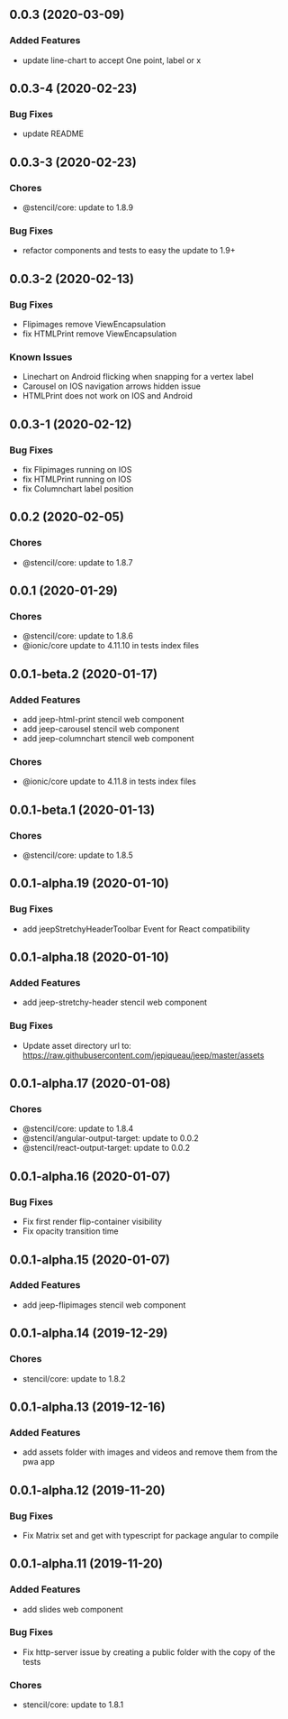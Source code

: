 ## 0.0.3 (2020-03-09)

### Added Features

* update line-chart to accept One point, label or x

## 0.0.3-4 (2020-02-23)

### Bug Fixes

* update README

## 0.0.3-3 (2020-02-23)

### Chores
* @stencil/core: update to 1.8.9 

### Bug Fixes

* refactor components and tests to easy the update to 1.9+

## 0.0.3-2 (2020-02-13)

### Bug Fixes

* Flipimages remove ViewEncapsulation
* fix HTMLPrint remove ViewEncapsulation

### Known Issues

* Linechart on Android flicking when snapping for a vertex label
* Carousel on IOS navigation arrows hidden issue
* HTMLPrint does not work on IOS and Android

## 0.0.3-1 (2020-02-12)

### Bug Fixes

* fix Flipimages running on IOS
* fix HTMLPrint running on IOS
* fix Columnchart label position

## 0.0.2 (2020-02-05)

### Chores
* @stencil/core: update to 1.8.7 

## 0.0.1 (2020-01-29)

### Chores
* @stencil/core: update to 1.8.6 
* @ionic/core update to 4.11.10 in tests index files

## 0.0.1-beta.2 (2020-01-17)

### Added Features

* add jeep-html-print stencil web component
* add jeep-carousel stencil web component
* add jeep-columnchart stencil web component

### Chores
* @ionic/core update to 4.11.8 in tests index files

## 0.0.1-beta.1 (2020-01-13)

### Chores

* @stencil/core: update to 1.8.5 

## 0.0.1-alpha.19 (2020-01-10)

### Bug Fixes

* add jeepStretchyHeaderToolbar Event for React compatibility

## 0.0.1-alpha.18 (2020-01-10)

### Added Features

* add jeep-stretchy-header stencil web component

### Bug Fixes

* Update asset directory url to: https://raw.githubusercontent.com/jepiqueau/jeep/master/assets

## 0.0.1-alpha.17 (2020-01-08)

### Chores

* @stencil/core: update to 1.8.4 
* @stencil/angular-output-target: update to 0.0.2
* @stencil/react-output-target: update to 0.0.2

## 0.0.1-alpha.16 (2020-01-07)

### Bug Fixes

* Fix first render flip-container visibility
* Fix opacity transition time

## 0.0.1-alpha.15 (2020-01-07)

### Added Features

* add jeep-flipimages stencil web component

## 0.0.1-alpha.14 (2019-12-29)

### Chores

* stencil/core: update to 1.8.2 

## 0.0.1-alpha.13 (2019-12-16)

### Added Features

* add assets folder with images and videos and remove them from the pwa app

## 0.0.1-alpha.12 (2019-11-20)

### Bug Fixes

* Fix Matrix set and get with typescript for package angular to compile

## 0.0.1-alpha.11 (2019-11-20)

### Added Features

* add slides web component

### Bug Fixes

* Fix http-server issue by creating a public folder with the copy of the tests

### Chores

* stencil/core: update to 1.8.1 